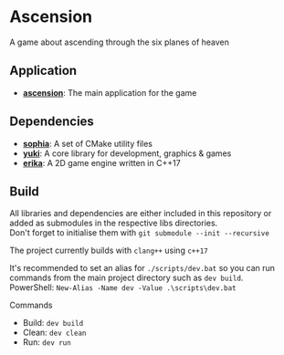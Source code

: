 # Ascension
A game about ascending through the six planes of heaven

## Application
- [**ascension**](ascension/): The main application for the game
## Dependencies
- [**sophia**](sophia/): A set of CMake utility files
- [**yuki**](yuki/): A core library for development, graphics & games
- [**erika**](erika/): A 2D game engine written in C++17

## Build
All libraries and dependencies are either included in this repository or added as submodules in the respective libs directories.  
Don't forget to initialise them with `git submodule --init --recursive`

The project currently builds with `clang++` using `c++17`

It's recommended to set an alias for `./scripts/dev.bat` so you can run commands from the main project directory such as `dev build`.  
PowerShell: `New-Alias -Name dev -Value .\scripts\dev.bat`

Commands
- Build: `dev build`  
- Clean: `dev clean`
- Run: `dev run`

